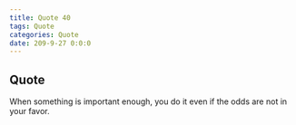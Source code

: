 ```yaml
---
title: Quote 40
tags: Quote
categories: Quote
date: 209-9-27 0:0:0
---
```


## Quote

When something is important enough, you do it even if the odds are not in your favor.
